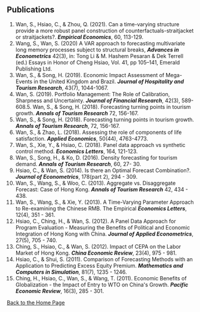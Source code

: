 ## Publications

1. Wan, S., Hsiao, C., & Zhou, Q. (2021). Can a time-varying structure provide a more robust panel construction of counterfactuals-straitjacket or straitjackets?. ***Empirical Economics***, 60, 113-129.
2. Wang, S., Wan, S. (2020) A VAR approach to forecasting multivariate long memory processes subject to structural breaks, ***Advances in Econometrics*** 42(3), in: Tong Li & M. Hashem Pesaran & Dek Terrell (ed.) Essays in Honor of Cheng Hsiao, Vol. 41, pp 105–141, Emerald Publishing Ltd.
3. Wan, S., & Song, H. (2019). Economic Impact Assessment of Mega-Events in the United Kingdom and Brazil. ***Journal of Hospitality and Tourism Research***, 43(7), 1044-1067.
4. Wan, S. (2019). Portfolio Management: The Role of Calibration, Sharpness and Uncertainty. ***Journal of Financial Research***, 42(3), 589-608.5. Wan, S., & Song, H. (2018). Forecasting turning points in tourism growth. ***Annals of Tourism Research*** 72, 156-167.
5. Wan, S., & Song, H. (2018). Forecasting turning points in tourism growth. ***Annals of Tourism Research***, 72, 156-167.
6. Wan, S., & Zhao, L. (2018). Assessing the role of components of life satisfaction. ***Applied Economics***, 50(44), 4763-4773.
7. Wan, S., Xie, Y., & Hsiao, C. (2018). Panel data approach vs synthetic control method. ***Economics Letters***, 164, 121-123.
8. Wan, S., Song, H., & Ko, D. (2016). Density forecasting for tourism demand. ***Annals of Tourism Research***, 60, 27- 30.
9. Hsiao, C., & Wan, S. (2014). Is there an Optimal Forecast Combination?. ***Journal of Econometrics***, 178(part 2), 294 - 309.
10. Wan, S., Wang, S., & Woo, C. (2013). Aggregate vs. Disaggregate Forecast: Case of Hong Kong. ***Annals of Tourism Research*** 42, 434 - 438.
11. Wan, S., Wang, S., & Xie, Y. (2013). A Time-Varying Parameter Approach to Re-examining the Chinese RMB. The Empirical ***Economics Letters***, 12(4), 351 - 361.
12. Hsiao, C., Ching, H., & Wan, S. (2012). A Panel Data Approach for Program Evaluation - Measuring the Benefits of Political and Economic Integration of Hong Kong with China. ***Journal of Applied Econometrics***, 27(5), 705 - 740.
13. Ching, S., Hsiao, C., & Wan, S. (2012). Impact of CEPA on the Labor Market of Hong Kong. ***China Economic Review***, 23(4), 975 - 981.
14. Hsiao, C., & Shui, S. (2011). Comparison of Forecasting Methods with an Application to Predicting Excess Equity Premium. ***Mathematics and Computers in Simulation***, 81(7), 1235 - 1246.
15. Ching, H., Hsiao, C., Wan, S., & Wang, T. (2011). Economic Benefits of Globalization - the Impact of Entry to WTO on China's Growth. ***Pacific Economic Review***, 16(3), 285 - 301.

[Back to the Home Page](index.md)
